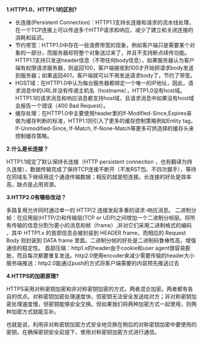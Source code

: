 **1.HTTP1.0、HTTP1.1的区别?**
- 长连接(Persistent Connection)：HTTP1.1支持长连接和请求的流水线处理，在一个TCP连接上可以传送多个HTTP请求和响应，减少了建立和关闭连接的消耗和延迟。
- 节约带宽：HTTP1.0中存在一些浪费带宽的现象，例如客户端只是需要某个对象的一部分，而服务器却将整个对象送过来了，并且不支持断点续传功能。HTTP1.1支持只发送header信息（不带任何body信息），如果服务器认为客户端有权限请求服务器，则返回100，客户端接收到100才开始把请求body发送到服务器；如果返回401，客户端就可以不用发送请求body了，节约了带宽。
- HOST域：在HTTP1.0中认为每台服务器都绑定一个唯一的IP地址，因此，请求消息中的URL并没有传递主机名（hostname），HTTP1.0没有host域。HTTP1.1的请求消息和响应消息都支持host域，且请求消息中如果没有host域会报告一个错误（400 Bad Request）。
- 缓存处理：在HTTP1.0中主要使用header里的If-Modified-Since,Expires来做为缓存判断的标准，HTTP1.1则引入了更多的缓存控制策略例如Entity tag，If-Unmodified-Since, If-Match, If-None-Match等更多可供选择的缓存头来控制缓存策略。

**2.什么是长连接？**

HTTP1.1规定了默认保持长连接（HTTP persistent connection ，也有翻译为持久连接），数据传输完成了保持TCP连接不断开（不发RST包、不四次握手），等待在同域名下继续用这个通道传输数据；相反的就是短连接。长连接的好处是效率高，缺点是占用资源。

**3.HTTP2.0有哪些改动？**

多路复用允许同时通过单一的 HTTP/2 连接发起多重的请求-响应消息。
二进制分帧：在应用层(HTTP/2)和传输层(TCP or UDP)之间增加一个二进制分帧层。将所有传输的信息分割为更小的消息和帧（frame）,并对它们采用二进制格式的编码 ，其中 HTTP1.x 的首部信息会被封装到 HEADER frame，而相应的 Request Body 则封装到 DATA frame 里面。二进制分帧的好处是二进制码鲁棒性高，增强通信的稳定性。
首部压缩：http1.x的header由于cookie和user agent很容易膨胀，而且每次都要重复发送。http2.0使用encoder来减少需要传输的header大小
服务端推送：http2.0能通过push的方式将客户端需要的内容预先推送过去

**4.HTTPS的加密原理?**

HTTPS采用对称密钥加密和非对称密钥加密的方式，两者混合加密。两者都有各自的优点。对称密钥加密处理速度快，但密钥无法安全发送给对方；非对称密钥加密处理速度慢，但密钥能够安全交换。但如果我们将两种加密方式一起使用，则两种加密方式就能互补。

也就是说，利用非对称密钥加密方式安全地交换在稍后的对称密钥加密中要使用的密钥，在确保密钥安全前提下，使用对称密钥加密方式进行通信。
